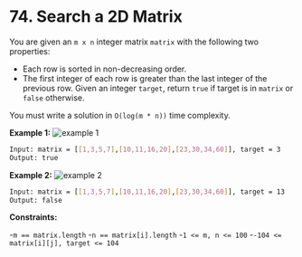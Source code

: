 # 74. Search a 2D Matrix

You are given an `m x n` integer matrix `matrix` with the following two properties:

- Each row is sorted in non-decreasing order.
- The first integer of each row is greater than the last integer of the previous row.
Given an integer `target`, return `true` if target is in `matrix` or `false` otherwise.

You must write a solution in `O(log(m * n))` time complexity.

**Example 1:**
![example 1](https://assets.leetcode.com/uploads/2020/10/05/mat.jpg)

```sh
Input: matrix = [[1,3,5,7],[10,11,16,20],[23,30,34,60]], target = 3
Output: true
```

**Example 2:**
![example 2](https://assets.leetcode.com/uploads/2020/10/05/mat2.jpg)

```sh
Input: matrix = [[1,3,5,7],[10,11,16,20],[23,30,34,60]], target = 13
Output: false
```

**Constraints:**

-`m == matrix.length`
-`n == matrix[i].length`
-`1 <= m, n <= 100`
-`-104 <= matrix[i][j], target <= 104`
